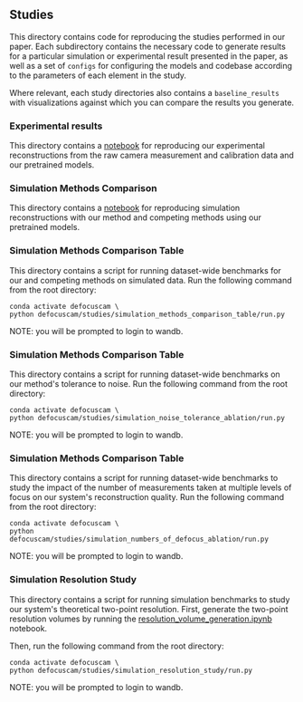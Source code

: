 ## Studies
This directory contains code for reproducing the studies performed in our paper. Each subdirectory contains the necessary code to generate results for a particular simulation or experimental result presented in the paper, as well as a set of `configs` for configuring the models and codebase according to the parameters of each element in the study. 

Where relevant, each study directories also contains a `baseline_results` with visualizations against which you can compare the results you generate.

### Experimental results
This directory contains a [notebook](experimental_results/generate_select_recons.ipynb) for reproducing our experimental reconstructions from the raw camera measurement and calibration data and our pretrained models.

### Simulation Methods Comparison
This directory contains a [notebook](simulation_methods_comparison_collage/generate_select_recons.ipynb) for reproducing simulation reconstructions with our method and competing methods using our pretrained models.

### Simulation Methods Comparison Table
This directory contains a script for running dataset-wide benchmarks for our and competing methods on simulated data. Run the following command from the root directory:

```
conda activate defocuscam \
python defocuscam/studies/simulation_methods_comparison_table/run.py
```

NOTE: you will be prompted to login to wandb.

### Simulation Methods Comparison Table
This directory contains a script for running dataset-wide benchmarks on our method's tolerance to noise. Run the following command from the root directory:

```
conda activate defocuscam \
python defocuscam/studies/simulation_noise_tolerance_ablation/run.py
```

NOTE: you will be prompted to login to wandb.

### Simulation Methods Comparison Table
This directory contains a script for running dataset-wide benchmarks to study the impact of the number of measurements taken at multiple levels of focus on our system's reconstruction quality. Run the following command from the root directory:

```
conda activate defocuscam \
python defocuscam/studies/simulation_numbers_of_defocus_ablation/run.py
```

NOTE: you will be prompted to login to wandb.

### Simulation Resolution Study
This directory contains a script for running simulation benchmarks to study our system's theoretical two-point resolution. First, generate the two-point resolution volumes by running the [resolution_volume_generation.ipynb](simulation_resolution_study/resolution_volume_generation.ipynb) notebook.

Then, run the following command from the root directory:

```
conda activate defocuscam \
python defocuscam/studies/simulation_resolution_study/run.py
```

NOTE: you will be prompted to login to wandb.
